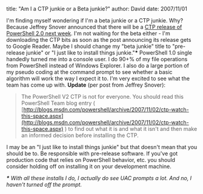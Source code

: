 
title: "Am I a CTP junkie or a Beta junkie?"
author: David
date: 2007/11/01

I'm finding myself wondering if I'm a beta junkie or a CTP junkie. 
Why? 
Because Jeffrey Snover announced that there will be a [CTP release of PowerShell 2.0 next week](http://blogs.msdn.com/powershell/archive/2007/11/02/ctp-ctp-beta.aspx). I'm not waiting for the beta either - I'm downloading the CTP bits as soon as the post announcing its release gets to Google Reader. Maybe I should change my "beta junkie" title to "pre-release junkie" or "I just like to install things junkie."<strong>*</strong> 
PowerShell 1.0 single handedly turned me into a console user. I do 90+% of my file operations from PowerShell instead of Windows Explorer. I also do a large portion of my pseudo coding at the command prompt to see whether a basic algorithm will work the way I expect it to. I'm very excited to see what the team has come up with. 
<strong>Update</strong> (per post from Jeffrey Snover): <blockquote> 
The PowerShell V2 CTP is not for everyone. You should read this PowerShell Team blog entry ( [http://blogs.msdn.com/powershell/archive/2007/11/02/ctp-watch-this-space.aspx](http://blogs.msdn.com/powershell/archive/2007/11/02/ctp-watch-this-space.aspx) ) to find out what it is and what it isn't and then make an informed decision before installing the CTP.
</blockquote> 
I may be an "I just like to install things junkie" but that doesn't mean that you should be to. Be responsible with pre-release software. If you've got production code that relies on PowerShell behavior, etc. you should consider holding off on installing it on your development machine. 
  
<em><strong>*</strong> With all these installs I do, I actually do see UAC prompts a lot. And no, I haven't turned off the prompt.</em>
